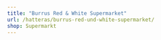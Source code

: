 ```yaml
---
title: "Burrus Red & White Supermarket"
url: /hatteras/burrus-red-und-white-supermarket/
shop: Supermarkt
---
```

